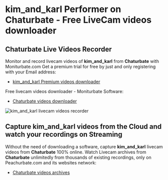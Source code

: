 # kim_and_karl Performer on Chaturbate - Free LiveCam videos downloader

## Chaturbate Live Videos Recorder

Monitor and record livecam videos of **kim_and_karl** from **Chaturbate** with Moniturbate.com
Get a premium trial for free by just and only registering with your Email address:
* [kim_and_karl Premium videos downloader](https://moniturbate.com/request-demo-licence-key.html)

Free livecam videos downloader - Moniturbate Software:
* [Chaturbate videos downloader](https://moniturbate.com/moniturbate-download-software.html)

![kim_and_karl livecam videos recorder](https://peachurnet.com/templates/moniturbate-software.png)


## Capture kim_and_karl videos from the Cloud and watch your recordings on Streaming

Without the need of downloading a software, capture **kim_and_karl** livecam videos from **Chaturbate** 100% online.
Watch Livecam archives from **Chaturbate** unlimitedly from thousands of existing recordings, only on Peachurbate.com and its websites network:
* [Chaturbate videos archives](https://peachurnet.com/)